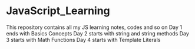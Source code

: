 # JavaScript_Learning

This repository contains all my JS learning notes, codes and so on
Day 1 ends with Basics Concepts
Day 2 starts with string and string methods
Day 3 starts with Math Functions
Day 4 starts with Template Literals
